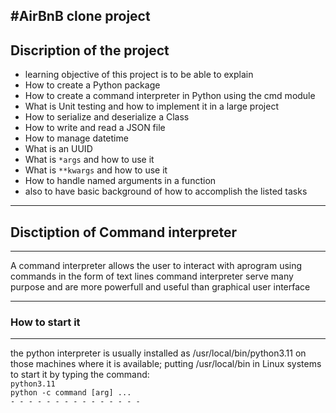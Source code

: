 #AirBnB clone project
---
## Discription of the project
- learning objective of this project is to be able to explain
- How to create a Python package
- How to create a command interpreter in Python using the cmd module
- What is Unit testing and how to implement it in a large project
- How to serialize and deserialize a Class
- How to write and read a JSON file
- How to manage datetime
- What is an UUID
- What is `*args` and how to use it
- What is `**kwargs` and how to use it
- How to handle named arguments in a function
- also to have basic background of how to accomplish the listed tasks
- - - 

## Disctiption of Command interpreter
* * * * * * * * * * * * * * * * * *
A command interpreter allows the user to interact with aprogram
using commands in the form of text lines
command interpreter serve many purpose and are more powerfull and useful 
than graphical user interface
 - - - - - - - - - - - - - - - - - 
### How to start it
* * * * * * * * 
the python interpreter is usually installed as /usr/local/bin/python3.11 on those
machines where it is available; putting /usr/local/bin in Linux systems
to start it by typing the command:   
`python3.11`   
`python -c command [arg] ...`   
`- - - - - - - - - - - - - - - ` 
